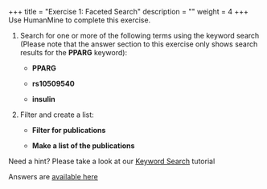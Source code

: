 +++
title = "Exercise 1: Faceted Search"
description = ""
weight = 4
+++
Use HumanMine to complete this exercise.

1.  Search for one or more of the following terms using the keyword search (Please note that the answer section to this exercise only shows search results for the **PPARG** keyword):

	* **PPARG**

	* **rs10509540**

	* **insulin**

2.  Filter and create a list:

	* **Filter for publications**

	* **Make a list of the publications**

Need a hint? Please take a look at  our [Keyword Search](https://flymine.readthedocs.io/en/latest/quick-search/Documentationquicksearch.html#quicksearch) tutorial

Answers are [available here](http://localhost:1313/intermine-training-portal/user-documentation/faceted-search-answers/)
